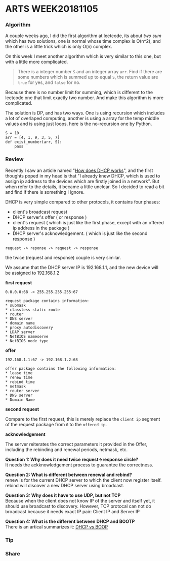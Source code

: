 # ARTS WEEK20181105

### Algorithm
  A couple weeks ago, I did the first algorithm at leetcode, its about *two sum* which has two solutions, one is normal whose time complex is O(n^2), and the other is a little trick which is only O(n) complex.
  
  On this week I meet another algorithm which is very similar to this one, but with a little more complicated. 
  
> There is a integer number `S` and an integer array `arr`. Find if there are some numbers which is summed up to equal `S`, the return value are `true` for yes, and `false` for no. 

Because there is no number limit for summing, which is different to the leetcode one that limit exactly two number. And make this algorithm is more complicated.

The solution is DP, and has two ways. One is using recursion which includes a lot of overlaped computing, another is using a array for the temp middle values and is using just loops. here is the no-recursion one by Python.

```
S = 10
arr = [4, 1, 9, 3, 5, 7]
def exist_number(arr, S):
    pass
```

### Review

Recently I saw an article named "[How does DHCP works](https://www.benburwell.com/posts/how-does-dhcp-work/)", and the first thoughts poped in my head is that "I already knew DHCP, which is used to assign ip address to the devices which are firstly joined in a network". But when refer to the details, it became a little unclear. So I decided to read a bit and find if there is something I ignore. 

DHCP is very simple compared to other protocols, it contains four phases:

* client's broadcast request
* DHCP server's offer ( or response )
* client's request ( which is just like the first phase, except with an offered ip address in the package )
* DHCP server's acknowledgement. ( which is just like the second response )

```request -> reponse -> request -> response```

the twice (request and response) couple is very similar. 

We assume that the DHCP server IP is 192.168.1.1, and the new device will be assigned to 192.168.1.2

**first request**  

```
0.0.0.0:68 -> 255.255.255.255:67

request package contains information:
* submask
* classless static route
* router
* DNS server
* domain name
* proxy autodiscovery
* LDAP server
* NetBIOS nameserve
* NetBIOS node type
```

**offer**

```
192.168.1.1:67 -> 192.168.1.2:68

offer package contains the following information:
* lease time
* renew time
* rebind time
* netmask
* router server
* DNS server
* Domain Name
```

**second request**

Compare to the first request, this is merely replace the `client ip` segment of the request package from `0` to the `offered ip`.

**acknowledgement**

The server reiterates the correct parameters it provided in the Offer, including the rebinding and renewal periods, netmask, etc.


**Question 1: Why does it need twice request->response circle?**  
It needs the ackknowledgement process to guarantee the correctness.

**Question 2: What is different between renewal and rebind?**  
renew is for the current DHCP server to which the client now register itself. rebind will discover a new DHCP server using broadcast.

**Question 3: Why does it have to use UDP, but not TCP**  
Because when the client does not know IP of the server and itself yet, it should use broadcast to discovery. However, TCP protocal can not do broadcast because it needs exact IP pair: Client IP and Server IP

**Question 4: What is the different between DHCP and BOOTP**  
There is an artical summarizes it:  [DHCP vs BOOP](http://www.differencebetween.net/technology/difference-between-dhcp-and-bootp/)

### Tip


    


### Share

